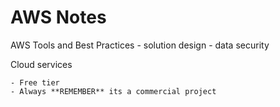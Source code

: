 # AWS Notes


AWS Tools and Best Practices
    - solution design
    - data security


Cloud services

    - Free tier
    - Always **REMEMBER** its a commercial project

    
